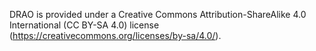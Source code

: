 DRAO is provided under a Creative Commons Attribution-ShareAlike 4.0 International (CC BY-SA 4.0) license (https://creativecommons.org/licenses/by-sa/4.0/).

